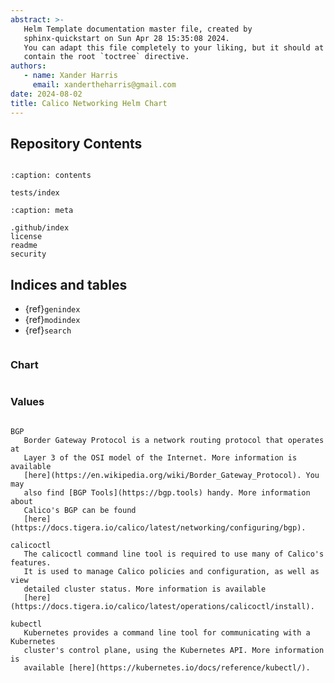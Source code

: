 ```yaml
---
abstract: >-
   Helm Template documentation master file, created by
   sphinx-quickstart on Sun Apr 28 15:35:08 2024.
   You can adapt this file completely to your liking, but it should at least
   contain the root `toctree` directive.
authors:
   - name: Xander Harris
     email: xandertheharris@gmail.com
date: 2024-08-02
title: Calico Networking Helm Chart
---
```


## Repository Contents

```{contents}
```

```{toctree}
:caption: contents

tests/index
```

```{toctree}
:caption: meta

.github/index
license
readme
security
```

## Indices and tables

* {ref}`genindex`
* {ref}`modindex`
* {ref}`search`

```{include} readme.md
```

### Chart

```{autoyaml} Chart.yaml
```

### Values

```{autoyaml} values.yaml
```

```{glossary}
BGP
   Border Gateway Protocol is a network routing protocol that operates at
   Layer 3 of the OSI model of the Internet. More information is available
   [here](https://en.wikipedia.org/wiki/Border_Gateway_Protocol). You may
   also find [BGP Tools](https://bgp.tools) handy. More information about
   Calico's BGP can be found
   [here](https://docs.tigera.io/calico/latest/networking/configuring/bgp).

calicoctl
   The calicoctl command line tool is required to use many of Calico's features.
   It is used to manage Calico policies and configuration, as well as view
   detailed cluster status. More information is available
   [here](https://docs.tigera.io/calico/latest/operations/calicoctl/install).

kubectl
   Kubernetes provides a command line tool for communicating with a Kubernetes
   cluster's control plane, using the Kubernetes API. More information is
   available [here](https://kubernetes.io/docs/reference/kubectl/).
```

```{sectionauthor} Xander Harris <xandertheharris@gmail.com>
```
